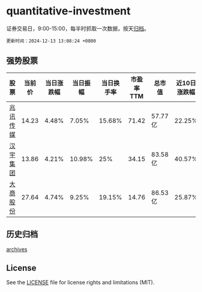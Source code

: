 # quantitative-investment

证券交易日，9:00-15:00，每半时抓取一次数据，按天[归档](archives)。

`更新时间：2024-12-13 13:08:24 +0800`

## 强势股票

|股票|当前价|当日涨跌幅|当日振幅|当日换手率|市盈率TTM|总市值|近10日涨跌幅|
|----|----|----|----|----|----|----|----|
|[兆讯传媒](https://xueqiu.com/S/SZ301102)|14.23|4.48%|7.05%|15.68%|71.42|57.77亿|22.25%|
|[汉宇集团](https://xueqiu.com/S/SZ300403)|13.86|4.21%|10.98%|25%|34.15|83.58亿|40.57%|
|[大商股份](https://xueqiu.com/S/SH600694)|27.64|4.74%|9.25%|19.15%|14.76|86.53亿|25.87%|

## 历史归档

[archives](archives)

## License

See the [LICENSE](LICENSE) file for license rights and limitations (MIT).